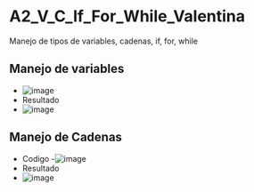 # A2_V_C_If_For_While_Valentina
Manejo de tipos de variables, cadenas, if, for, while
## Manejo de variables
- ![image](https://github.com/user-attachments/assets/9eef6f97-df9a-465a-9b29-e7051b8759d4)
- Resultado
- ![image](https://github.com/user-attachments/assets/3913b2f4-c901-409e-91e2-8953b53b7e02)
  
## Manejo de Cadenas
- Codigo
-![image](https://github.com/user-attachments/assets/da22277c-fc1b-4803-8b00-13b21e5287ed)
- Resultado
- ![image](https://github.com/user-attachments/assets/947b2246-ce98-4f1f-8ba4-7afdc46e36a9)
